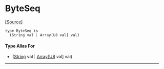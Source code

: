 # ByteSeq
<span class="source-link">[[Source]](src/builtin/std_stream.md#L1)</span>
```pony
type ByteSeq is
  (String val | Array[U8 val] val)
```

#### Type Alias For

* ([String](builtin-String.md) val | [Array](builtin-Array.md)\[[U8](builtin-U8.md) val\] val)

---

